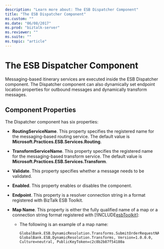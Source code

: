 ```yaml
---
description: "Learn more about: The ESB Dispatcher Component"
title: "The ESB Dispatcher Component"
ms.custom: ""
ms.date: "06/08/2017"
ms.prod: "biztalk-server"
ms.reviewer: ""
ms.suite: ""
ms.topic: "article"
---
```

# The ESB Dispatcher Component
Messaging-based itinerary services are executed inside the ESB Dispatcher component. The Dispatcher component can also dynamically set endpoint location properties for outbound messages and dynamically transform messages.  
  
## Component Properties  
 The Dispatcher component has six properties:  
  
- **RoutingServiceName**. This property specifies the registered name for the messaging-based routing service. The default value is **Microsoft.Practices.ESB.Services.Routing**.  
  
- **TransformServiceName**. This property specifies the registered name for the messaging-based transform service. The default value is **Microsoft.Practices.ESB.Services.Transform**.  
  
- **Validate**. This property specifies whether a message needs to be validated.  
  
- **Enabled**. This property enables or disables the component.  
  
- **Endpoint**. This property is a resolver connection string in a format registered with BizTalk ESB Toolkit.  
  
- **Map Name**. This property is either the fully qualified name of a map or a connection string format registered with [!INCLUDE[esbToolkit](../includes/esbtoolkit-md.md)]:  
  
  -   The following is an example of a map name:  
  
      ```  
      GlobalBank.ESB.DynamicResolution.Transforms.SubmitOrderRequestNA_To_SubmitOrderRequestCN, GlobalBank.ESB.DynamicResolution.Transforms, Version=1.0.0.0, Culture=neutral, PublicKeyToken=c2c8b2b87f54180a  
      ```
